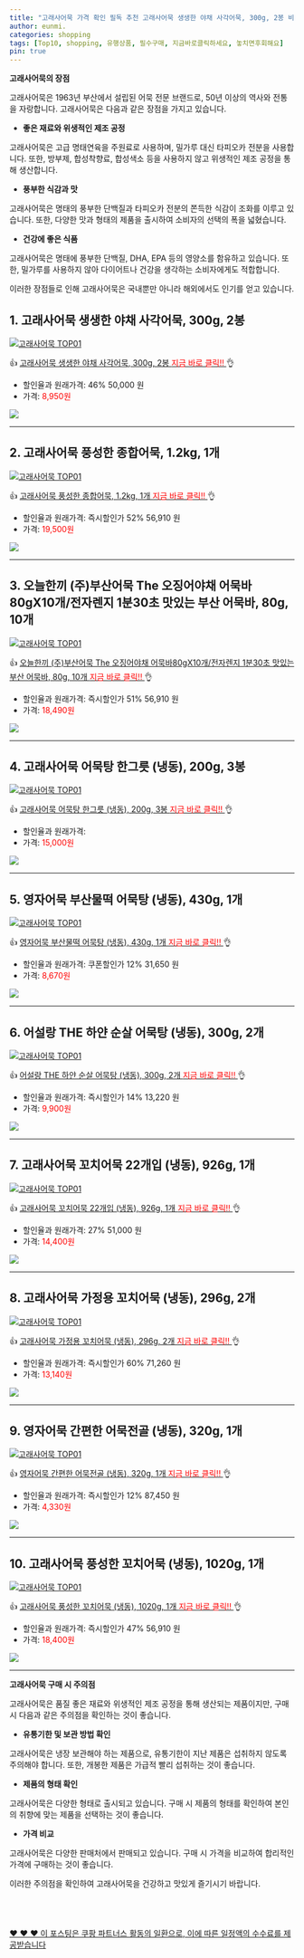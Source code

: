 ```yaml
---
title: "고래사어묵 가격 확인 필독 추천 고래사어묵 생생한 야채 사각어묵, 300g, 2봉 비교 장점 구매가이드"
author: eunmi.
categories: shopping
tags: [Top10, shopping, 유행상품, 필수구매, 지금바로클릭하세요, 놓치면후회해요]
pin: true
---
```

**고래사어묵의 장점**

고래사어묵은 1963년 부산에서 설립된 어묵 전문 브랜드로, 50년 이상의 역사와 전통을 자랑합니다. 고래사어묵은 다음과 같은 장점을 가지고 있습니다.

* **좋은 재료와 위생적인 제조 공정**

고래사어묵은 고급 명태연육을 주원료로 사용하며, 밀가루 대신 타피오카 전분을 사용합니다. 또한, 방부제, 합성착향료, 합성색소 등을 사용하지 않고 위생적인 제조 공정을 통해 생산합니다.

* **풍부한 식감과 맛**

고래사어묵은 명태의 풍부한 단백질과 타피오카 전분의 쫀득한 식감이 조화를 이루고 있습니다. 또한, 다양한 맛과 형태의 제품을 출시하여 소비자의 선택의 폭을 넓혔습니다.

* **건강에 좋은 식품**

고래사어묵은 명태에 풍부한 단백질, DHA, EPA 등의 영양소를 함유하고 있습니다. 또한, 밀가루를 사용하지 않아 다이어트나 건강을 생각하는 소비자에게도 적합합니다.

이러한 장점들로 인해 고래사어묵은 국내뿐만 아니라 해외에서도 인기를 얻고 있습니다.

   

## 1. 고래사어묵 생생한 야채 사각어묵, 300g, 2봉

[![고래사어묵 TOP01](https://thumbnail10.coupangcdn.com/thumbnails/remote/230x230ex/image/retail/images/2021/01/13/19/9/8d7ade7e-a4f7-4ca0-b033-6a9404ef8788.jpg)](https://link.coupang.com/re/AFFSDP?lptag=AF3617701&subid=GithubCoopas&pageKey=4798201469&traceid=V0-153&itemId=6156553987&vendorItemId=73452758215)


👍 [고래사어묵 생생한 야채 사각어묵, 300g, 2봉 <font color=red> 지금 바로 클릭!! </font> ](https://link.coupang.com/re/AFFSDP?lptag=AF3617701&subid=GithubCoopas&pageKey=4798201469&traceid=V0-153&itemId=6156553987&vendorItemId=73452758215) 👌 


- 할인율과 원래가격: 46%  50,000   원
- 가격: <span style='color:red'>8,950원</span>

[![](/discount_price.png)](https://link.coupang.com/re/AFFSDP?lptag=AF3617701&subid=GithubCoopas&pageKey=4798201469&traceid=V0-153&itemId=6156553987&vendorItemId=73452758215)

---


   

## 2. 고래사어묵 풍성한 종합어묵, 1.2kg, 1개

[![고래사어묵 TOP01](https://thumbnail9.coupangcdn.com/thumbnails/remote/230x230ex/image/retail/images/2020/09/03/14/4/a6cd43a7-7d8c-4691-ad11-94246941d178.jpg)](https://link.coupang.com/re/AFFSDP?lptag=AF3617701&subid=GithubCoopas&pageKey=2052020558&traceid=V0-153&itemId=3488544338&vendorItemId=71474816328)


👍 [고래사어묵 풍성한 종합어묵, 1.2kg, 1개 <font color=red> 지금 바로 클릭!! </font> ](https://link.coupang.com/re/AFFSDP?lptag=AF3617701&subid=GithubCoopas&pageKey=2052020558&traceid=V0-153&itemId=3488544338&vendorItemId=71474816328) 👌 


- 할인율과 원래가격: 즉시할인가 52%  56,910   원
- 가격: <span style='color:red'>19,500원</span>

[![](/discount_price.png)](https://link.coupang.com/re/AFFSDP?lptag=AF3617701&subid=GithubCoopas&pageKey=2052020558&traceid=V0-153&itemId=3488544338&vendorItemId=71474816328)

---


   

## 3. 오늘한끼 (주)부산어묵 The 오징어야채 어묵바80gX10개/전자렌지 1분30초 맛있는 부산 어묵바, 80g, 10개

[![고래사어묵 TOP01](https://thumbnail6.coupangcdn.com/thumbnails/remote/230x230ex/image/vendor_inventory/a358/96a063ea7fe35ccbaed6a5dcf8144bdb3995cc37db12e0ed288ad641f9a3.jpg)](https://link.coupang.com/re/AFFSDP?lptag=AF3617701&subid=GithubCoopas&pageKey=7262677645&traceid=V0-153&itemId=19772115648&vendorItemId=87123312580)


👍 [오늘한끼 (주)부산어묵 The 오징어야채 어묵바80gX10개/전자렌지 1분30초 맛있는 부산 어묵바, 80g, 10개 <font color=red> 지금 바로 클릭!! </font> ](https://link.coupang.com/re/AFFSDP?lptag=AF3617701&subid=GithubCoopas&pageKey=7262677645&traceid=V0-153&itemId=19772115648&vendorItemId=87123312580) 👌 


- 할인율과 원래가격: 즉시할인가 51%  56,910   원
- 가격: <span style='color:red'>18,490원</span>

[![](/discount_price.png)](https://link.coupang.com/re/AFFSDP?lptag=AF3617701&subid=GithubCoopas&pageKey=7262677645&traceid=V0-153&itemId=19772115648&vendorItemId=87123312580)

---


   

## 4. 고래사어묵 어묵탕 한그릇 (냉동), 200g, 3봉

[![고래사어묵 TOP01](https://thumbnail10.coupangcdn.com/thumbnails/remote/230x230ex/image/retail/images/14295572350658336-378c5dfd-23a8-4f19-9a71-9f6d745422b6.jpg)](https://link.coupang.com/re/AFFSDP?lptag=AF3617701&subid=GithubCoopas&pageKey=4500651717&traceid=V0-153&itemId=5402256703&vendorItemId=72702240130)


👍 [고래사어묵 어묵탕 한그릇 (냉동), 200g, 3봉 <font color=red> 지금 바로 클릭!! </font> ](https://link.coupang.com/re/AFFSDP?lptag=AF3617701&subid=GithubCoopas&pageKey=4500651717&traceid=V0-153&itemId=5402256703&vendorItemId=72702240130) 👌 


- 할인율과 원래가격: 
- 가격: <span style='color:red'>15,000원</span>

[![](/discount_price.png)](https://link.coupang.com/re/AFFSDP?lptag=AF3617701&subid=GithubCoopas&pageKey=4500651717&traceid=V0-153&itemId=5402256703&vendorItemId=72702240130)

---


   

## 5. 영자어묵 부산물떡 어묵탕 (냉동), 430g, 1개

[![고래사어묵 TOP01](https://thumbnail8.coupangcdn.com/thumbnails/remote/230x230ex/image/rs_quotation_api/0c3i42pk/83a2f4f689d04920bbf23677e6b4b342.jpg)](https://link.coupang.com/re/AFFSDP?lptag=AF3617701&subid=GithubCoopas&pageKey=7621127704&traceid=V0-153&itemId=20205750073&vendorItemId=87296078510)


👍 [영자어묵 부산물떡 어묵탕 (냉동), 430g, 1개 <font color=red> 지금 바로 클릭!! </font> ](https://link.coupang.com/re/AFFSDP?lptag=AF3617701&subid=GithubCoopas&pageKey=7621127704&traceid=V0-153&itemId=20205750073&vendorItemId=87296078510) 👌 


- 할인율과 원래가격: 쿠폰할인가 12%  31,650   원
- 가격: <span style='color:red'>8,670원</span>

[![](/discount_price.png)](https://link.coupang.com/re/AFFSDP?lptag=AF3617701&subid=GithubCoopas&pageKey=7621127704&traceid=V0-153&itemId=20205750073&vendorItemId=87296078510)

---


   

## 6. 어설랑 THE 하얀 순살 어묵탕 (냉동), 300g, 2개

[![고래사어묵 TOP01](https://thumbnail6.coupangcdn.com/thumbnails/remote/230x230ex/image/retail/images/4216520084093703-a52167db-0499-4913-96f1-b5b72cb4f428.jpg)](https://link.coupang.com/re/AFFSDP?lptag=AF3617701&subid=GithubCoopas&pageKey=6177017555&traceid=V0-153&itemId=12098080341&vendorItemId=79369901099)


👍 [어설랑 THE 하얀 순살 어묵탕 (냉동), 300g, 2개 <font color=red> 지금 바로 클릭!! </font> ](https://link.coupang.com/re/AFFSDP?lptag=AF3617701&subid=GithubCoopas&pageKey=6177017555&traceid=V0-153&itemId=12098080341&vendorItemId=79369901099) 👌 


- 할인율과 원래가격: 즉시할인가 14%  13,220   원
- 가격: <span style='color:red'>9,900원</span>

[![](/discount_price.png)](https://link.coupang.com/re/AFFSDP?lptag=AF3617701&subid=GithubCoopas&pageKey=6177017555&traceid=V0-153&itemId=12098080341&vendorItemId=79369901099)

---


   

## 7. 고래사어묵 꼬치어묵 22개입 (냉동), 926g, 1개

[![고래사어묵 TOP01](https://thumbnail8.coupangcdn.com/thumbnails/remote/230x230ex/image/retail/images/7782923365322494-39a0de9e-265b-4b3f-8363-88c957dd518d.jpg)](https://link.coupang.com/re/AFFSDP?lptag=AF3617701&subid=GithubCoopas&pageKey=1241463834&traceid=V0-153&itemId=2237178489&vendorItemId=70234172332)


👍 [고래사어묵 꼬치어묵 22개입 (냉동), 926g, 1개 <font color=red> 지금 바로 클릭!! </font> ](https://link.coupang.com/re/AFFSDP?lptag=AF3617701&subid=GithubCoopas&pageKey=1241463834&traceid=V0-153&itemId=2237178489&vendorItemId=70234172332) 👌 


- 할인율과 원래가격: 27%  51,000   원
- 가격: <span style='color:red'>14,400원</span>

[![](/discount_price.png)](https://link.coupang.com/re/AFFSDP?lptag=AF3617701&subid=GithubCoopas&pageKey=1241463834&traceid=V0-153&itemId=2237178489&vendorItemId=70234172332)

---


   

## 8. 고래사어묵 가정용 꼬치어묵 (냉동), 296g, 2개

[![고래사어묵 TOP01](https://thumbnail6.coupangcdn.com/thumbnails/remote/230x230ex/image/retail/images/2021/06/01/18/8/8f9f7104-1663-4dab-907e-8a5e7b03accb.jpg)](https://link.coupang.com/re/AFFSDP?lptag=AF3617701&subid=GithubCoopas&pageKey=5694524538&traceid=V0-153&itemId=9444119986&vendorItemId=76729378107)


👍 [고래사어묵 가정용 꼬치어묵 (냉동), 296g, 2개 <font color=red> 지금 바로 클릭!! </font> ](https://link.coupang.com/re/AFFSDP?lptag=AF3617701&subid=GithubCoopas&pageKey=5694524538&traceid=V0-153&itemId=9444119986&vendorItemId=76729378107) 👌 


- 할인율과 원래가격: 즉시할인가 60%  71,260   원
- 가격: <span style='color:red'>13,140원</span>

[![](/discount_price.png)](https://link.coupang.com/re/AFFSDP?lptag=AF3617701&subid=GithubCoopas&pageKey=5694524538&traceid=V0-153&itemId=9444119986&vendorItemId=76729378107)

---


   

## 9. 영자어묵 간편한 어묵전골 (냉동), 320g, 1개

[![고래사어묵 TOP01](https://thumbnail10.coupangcdn.com/thumbnails/remote/230x230ex/image/rs_quotation_api/qwhsnycl/086ba7eaa3924be69ea5bdccec7f1a2a.jpg)](https://link.coupang.com/re/AFFSDP?lptag=AF3617701&subid=GithubCoopas&pageKey=7610725631&traceid=V0-153&itemId=20156022486&vendorItemId=87248770080)


👍 [영자어묵 간편한 어묵전골 (냉동), 320g, 1개 <font color=red> 지금 바로 클릭!! </font> ](https://link.coupang.com/re/AFFSDP?lptag=AF3617701&subid=GithubCoopas&pageKey=7610725631&traceid=V0-153&itemId=20156022486&vendorItemId=87248770080) 👌 


- 할인율과 원래가격: 즉시할인가 12%  87,450   원
- 가격: <span style='color:red'>4,330원</span>

[![](/discount_price.png)](https://link.coupang.com/re/AFFSDP?lptag=AF3617701&subid=GithubCoopas&pageKey=7610725631&traceid=V0-153&itemId=20156022486&vendorItemId=87248770080)

---


   

## 10. 고래사어묵 풍성한 꼬치어묵 (냉동), 1020g, 1개

[![고래사어묵 TOP01](https://thumbnail10.coupangcdn.com/thumbnails/remote/230x230ex/image/retail/images/2021/06/17/13/0/e8067407-6a5f-460f-b668-fa423031a682.jpg)](https://link.coupang.com/re/AFFSDP?lptag=AF3617701&subid=GithubCoopas&pageKey=5848923440&traceid=V0-153&itemId=10172574771&vendorItemId=77455150043)


👍 [고래사어묵 풍성한 꼬치어묵 (냉동), 1020g, 1개 <font color=red> 지금 바로 클릭!! </font> ](https://link.coupang.com/re/AFFSDP?lptag=AF3617701&subid=GithubCoopas&pageKey=5848923440&traceid=V0-153&itemId=10172574771&vendorItemId=77455150043) 👌 


- 할인율과 원래가격: 즉시할인가 47%  56,910   원
- 가격: <span style='color:red'>18,400원</span>

[![](/discount_price.png)](https://link.coupang.com/re/AFFSDP?lptag=AF3617701&subid=GithubCoopas&pageKey=5848923440&traceid=V0-153&itemId=10172574771&vendorItemId=77455150043)

---
**고래사어묵 구매 시 주의점**

고래사어묵은 품질 좋은 재료와 위생적인 제조 공정을 통해 생산되는 제품이지만, 구매 시 다음과 같은 주의점을 확인하는 것이 좋습니다.

* **유통기한 및 보관 방법 확인**

고래사어묵은 냉장 보관해야 하는 제품으로, 유통기한이 지난 제품은 섭취하지 않도록 주의해야 합니다. 또한, 개봉한 제품은 가급적 빨리 섭취하는 것이 좋습니다.

* **제품의 형태 확인**

고래사어묵은 다양한 형태로 출시되고 있습니다. 구매 시 제품의 형태를 확인하여 본인의 취향에 맞는 제품을 선택하는 것이 좋습니다.

* **가격 비교**

고래사어묵은 다양한 판매처에서 판매되고 있습니다. 구매 시 가격을 비교하여 합리적인 가격에 구매하는 것이 좋습니다.

이러한 주의점을 확인하여 고래사어묵을 건강하고 맛있게 즐기시기 바랍니다.<br><br><br><br><br> [ ❤ ❤ ❤ 이 포스팅은 쿠팡 파트너스 활동의 일환으로, 이에 따른 일정액의 수수료를 제공받습니다](https://link.coupang.com/a/bcEFyh)